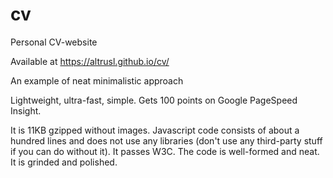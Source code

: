 # cv

Personal CV-website

Available at <a href="https://altrusl.github.io/cv/" target="_blank">https://altrusl.github.io/cv/</a>

An example of neat minimalistic approach

Lightweight, ultra-fast, simple.
Gets 100 points on Google PageSpeed Insight. 
						
It is 11KB gzipped without images. Javascript code consists of about a hundred lines and does not use any libraries
(don't use any third-party stuff if you can do without it). It passes W3C. The code is well-formed and neat.
It is grinded and polished.
